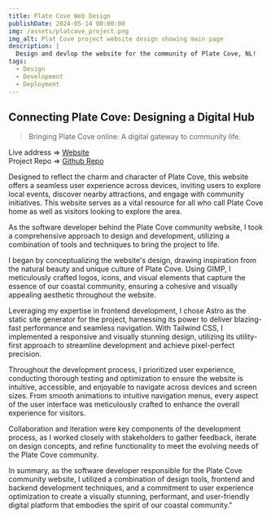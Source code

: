 ```yaml
---
title: Plate Cove Web Design
publishDate: 2024-05-14 00:00:00
img: /assets/platcove_project.png
img_alt: Plat Cove project website design showing main page
description: |
  Design and devlop the website for the community of Plate Cove, NL!
tags:
  - Design
  - Development
  - Deployment
---
```


## Connecting Plate Cove: Designing a Digital Hub

> Bringing Plate Cove online: A digital gateway to community life.

Live address => <a href="https://master--sunny-babka-7f146e.netlify.app/" target="_blank">Website</a> <br>
Project Repo => <a href="https://github.com/millerm30/trail_blazers" target="_blank">Github Repo</a> <br>

Designed to reflect the charm and character of Plate Cove, this website offers a seamless user experience across devices, inviting users to explore local events, discover nearby attractions, and engage with community initiatives. This website serves as a vital resource for all who call Plate Cove home as well as visitors looking to explore the area.

As the software developer behind the Plate Cove community website, I took a comprehensive approach to design and development, utilizing a combination of tools and techniques to bring the project to life.

I began by conceptualizing the website's design, drawing inspiration from the natural beauty and unique culture of Plate Cove. Using GIMP, I meticulously crafted logos, icons, and visual elements that capture the essence of our coastal community, ensuring a cohesive and visually appealing aesthetic throughout the website.

Leveraging my expertise in frontend development, I chose Astro as the static site generator for the project, harnessing its power to deliver blazing-fast performance and seamless navigation. With Tailwind CSS, I implemented a responsive and visually stunning design, utilizing its utility-first approach to streamline development and achieve pixel-perfect precision.

Throughout the development process, I prioritized user experience, conducting thorough testing and optimization to ensure the website is intuitive, accessible, and enjoyable to navigate across devices and screen sizes. From smooth animations to intuitive navigation menus, every aspect of the user interface was meticulously crafted to enhance the overall experience for visitors.

Collaboration and iteration were key components of the development process, as I worked closely with stakeholders to gather feedback, iterate on design concepts, and refine functionality to meet the evolving needs of the Plate Cove community.

In summary, as the software developer responsible for the Plate Cove community website, I utilized a combination of design tools, frontend and backend development techniques, and a commitment to user experience optimization to create a visually stunning, performant, and user-friendly digital platform that embodies the spirit of our coastal community."
